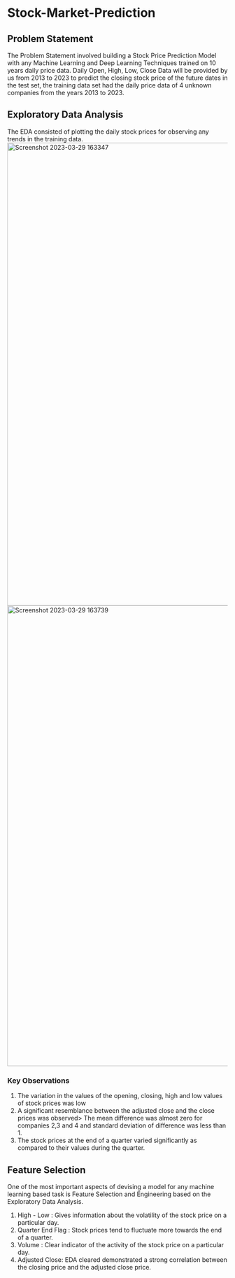 # Stock-Market-Prediction
## Problem Statement

The Problem Statement involved building a Stock Price Prediction Model with any Machine Learning and Deep
Learning Techniques trained on 10 years daily price data. Daily Open, High, Low, Close Data will be provided by us from 2013 to 2023  to predict the closing stock price of the future dates in the test set, the training data set had the daily price data of 4 unknown companies from the years 2013 to 2023.

## Exploratory Data Analysis

The EDA consisted of plotting the daily stock prices for observing any trends in the training data. 
<br>
<img width="1058" alt="Screenshot 2023-03-29 163347" src="https://user-images.githubusercontent.com/95123465/228514544-ce2996f6-cd2e-4251-b5af-d47ae553789b.png">
<br>
<img width="1053" alt="Screenshot 2023-03-29 163739" src="https://user-images.githubusercontent.com/95123465/228515210-92ebd10a-6b5f-4bcd-83d2-3e9a93135a7e.png">
### Key Observations
<ol>
<li> The variation in the values of the opening, closing, high and low values of stock prices was low </li>
<li>A significant resemblance between the adjusted close and the close prices was observed> The mean difference was almost zero for companies 2,3 and 4 and standard deviation of difference was less than 1.</li>
<li>The stock prices at the end of a quarter varied significantly as compared to their values during the quarter.</li>
</ol>

## Feature Selection

One of the most important aspects of devising a model for any machine learning based task is Feature Selection and Engineering based on the Exploratory Data Analysis.

1. High - Low : Gives information about the volatility of the stock price on a particular day.
2. Quarter End Flag : Stock prices tend to fluctuate more towards the end of a quarter.
3. Volume : Clear indicator of the activity of the stock price on a particular day.
4. Adjusted Close: EDA cleared demonstrated a strong correlation between the closing price and the adjusted close price.

